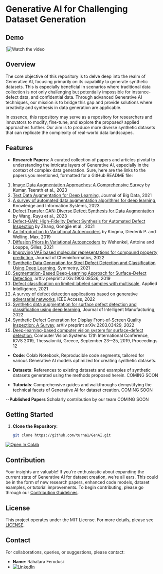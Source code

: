 # Generative AI for Challenging Dataset Generation

## Demo
[![Watch the video](https://drive.google.com/file/d/1jGYD4p1r15XzKr8p2RDUvdM6O_4GOxA4/view?usp=drive_link)



## Overview

The core objective of this repository is to delve deep into the realm of Generative AI, focusing primarily on its capability to generate synthetic datasets. This is especially beneficial in scenarios where traditional data collection is not only challenging but potentially impossible for instance- defect data, and confidential data. Through advanced Generative AI techniques, our mission is to bridge this gap and provide solutions where creativity and synthesis in data generation are applicable.

In essence, this repository may serve as a repository for researchers and innovators to modify, fine-tune, and explore the proposed/ applied approaches further. Our aim is to produce more diverse synthetic datasets that can replicate the complexity of real-world data landscapes.



## Features

- **Research Papers**: A curated collection of papers and articles pivotal to understanding the intricate layers of Generative AI, especially in the context of complex data generation.
Sure, here are the links to the papers you mentioned, formatted for a GitHub README file:

1. [Image Data Augmentation Approaches: A Comprehensive Survey](https://arxiv.org/abs/2301.02830) by Kumar, Teerath et al., 2023
2. [Text Data Augmentation for Deep Learning](https://journalofbigdata.springeropen.com/articles/10.1186/s40537-021-00492-0), Journal of Big Data, 2021
3. [A survey of automated data augmentation algorithms for deep learning](https://link.springer.com/article/10.1007/s10115-023-01853-2), Knowledge and Information Systems, 2023
4. [Defect Transfer GAN: Diverse Defect Synthesis for Data Augmentation](https://arxiv.org/abs/2302.08366) by Wang, Ruyu et al., 2023
5. [Defect-GAN: High-Fidelity Defect Synthesis for Automated Defect Inspection](https://arxiv.org/abs/2103.15158) by Zhang, Gongjie et al., 2021
6. [An Introduction to Variational Autoencoders](https://arxiv.org/abs/1906.02691) by Kingma, Diederik P. and Welling, Max, 2019
7. [Diffusion Priors In Variational Autoencoders](https://arxiv.org/abs/2106.15671) by Wehenkel, Antoine and Louppe, Gilles, 2021
8. [Improving VAE based molecular representations for compound property prediction](https://jcheminf.biomedcentral.com/articles/10.1186/s13321-022-00648-x), Journal of Cheminformatics, 2022
9. [Synthetic Data Generation for Steel Defect Detection and Classification Using Deep Learning](https://www.mdpi.com/2073-8994/13/7/1176), Symmetry, 2021
10. [Segmentation-Based Deep-Learning Approach for Surface-Defect Detection](https://arxiv.org/abs/1903.08536), arXiv preprint arXiv:1903.08536, 2019
11. [Defect classification on limited labeled samples with multiscale](https://link.springer.com/article/10.1007/s10489-021-02404-z), Applied Intelligence, 2021
12. [A survey of defect detection applications based on generative adversarial networks](https://ieeexplore.ieee.org/document/9696145), IEEE Access, 2022
13. [Synthetic data augmentation for surface defect detection and classification using deep learning](https://link.springer.com/article/10.1007/s10845-022-01884-z), Journal of Intelligent Manufacturing, 2022
14. [Synthetic Defect Generation for Display Front-of-Screen Quality Inspection: A Survey](https://arxiv.org/abs/2203.03429), arXiv preprint arXiv:2203.03429, 2022
15. [Deep-learning-based computer vision system for surface-defect detection](https://link.springer.com/chapter/10.1007%2F978-3-030-34995-0_45), Computer Vision Systems: 12th International Conference, ICVS 2019, Thessaloniki, Greece, September 23--25, 2019, Proceedings 12
  
- **Code**: Colab Notebook, Reproducible code segments, tailored for various Generative AI models optimized for creating synthetic datasets.
  
- **Datasets**: References to existing datasets and examples of synthetic datasets generated using the methods proposed herein.
  COMING SOON

- **Tutorials**: Comprehensive guides and walkthroughs demystifying the technical facets of Generative AI for dataset creation.
COMING SOON

--**Published Papers** Scholarly contribution by our team
COMING SOON
## Getting Started

1. **Clone the Repository**:  
   ```bash
   git clone https://github.com/turna1/GenAI.git
   
[![Open In Colab](https://colab.research.google.com/assets/colab-badge.svg)](https://colab.research.google.com/drive/1e1ngmVpe8Gx5TfGQ71HYbtyLrULxAcFX?usp=sharing)

## Contribution

Your insights are valuable! If you're enthusiastic about expanding the current state of Generative AI for dataset creation, we're all ears. This could be in the form of new research papers, enhanced code models, dataset examples, or tutorial improvements. To begin contributing, please go through our [Contribution Guidelines](CONTRIBUTING.md).

## License

This project operates under the MIT License. For more details, please see [LICENSE](LICENSE).

## Contact

For collaborations, queries, or suggestions, please contact:

- **Name**: Rahatara Ferodusi
- [![LinkedIn](https://img.shields.io/badge/LinkedIn-Profile-blue)](https://www.linkedin.com/in/rahatara-ferdousi-764405118/)




